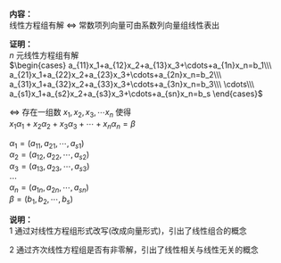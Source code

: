 **内容：**  
线性方程组有解 $\Leftrightarrow$ 常数项列向量可由系数列向量组线性表出  
  
**证明：**  
 $n$ 元线性方程组有解  
 $\begin{cases}  
a_{11}x_1+a_{12}x_2+a_{13}x_3+\cdots+a_{1n}x_n=b_1\\\  
a_{21}x_1+a_{22}x_2+a_{23}x_3+\cdots+a_{2n}x_n=b_2\\\  
a_{31}x_1+a_{32}x_2+a_{33}x_3+\cdots+a_{3n}x_n=b_3\\\  
\cdots\\\  
a_{s1}x_1+a_{s2}x_2+a_{s3}x_3+\cdots+a_{sn}x_n=b_s  
\end{cases}$  
  
 $\Leftrightarrow$ 存在一组数 $x_1,x_2,x_3,\cdots x_n$ 使得  
 $x_1\alpha_1+x_2\alpha_2+x_3\alpha_3+\cdots+x_n\alpha_n=\beta$  
  
 $\alpha_1=(a_{11},a_{21},\cdots,a_{s1})$  
 $\alpha_2=(a_{12},a_{22},\cdots,a_{s2})$  
 $\alpha_3=(a_{13},a_{23},\cdots,a_{s3})$  
 $\cdots$  
 $\alpha_n=(a_{1n},a_{2n},\cdots,a_{sn})$  
 $\beta=(b_1,b_2,\cdots,b_s)$  
  
**说明：**  
1 通过对线性方程组形式改写(改成向量形式)，引出了线性组合的概念  
  
2 通过齐次线性方程组是否有非零解，引出了线性相关与线性无关的概念  

